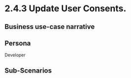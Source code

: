 # 2.4.3 Update User Consents. 

## Business use-case narrative


## Persona
Developer

## Sub-Scenarios


